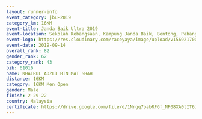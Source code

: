 ```yaml
---
layout: runner-info 
event_category: jbu-2019 
category_km: 16KM 
event-title: Janda Baik Ultra 2019  
event-location: Sekolah Kebangsaan, Kampung Janda Baik, Bentong, Pahang, Malaysia 
event-logo: https://res.cloudinary.com/raceyaya/image/upload/v1569217009/logo/janda-baik_vch1pc.jpg 
event-date: 2019-09-14 
overall_rank: 82
gender_rank: 62
category_rank: 43
bib: 61016
name: KHAIRUL ADZLI BIN MAT SHAH
distance: 16KM
category: 16KM Men Open
gender: Male
finish: 2-29-22
country: Malaysia
certificate: https://drive.google.com/file/d/1Nrgq7pabRFGf_NF08XA0tIT6iTcQBEiU/view?usp=sharing
---
```

